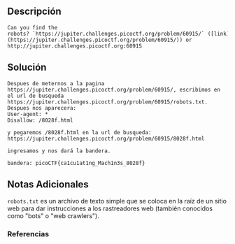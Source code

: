 ## Descripción 
```
Can you find the robots? `https://jupiter.challenges.picoctf.org/problem/60915/` ([link](https://jupiter.challenges.picoctf.org/problem/60915/)) or http://jupiter.challenges.picoctf.org:60915
```
[](https://github.com/armandoportillo0101/Seguridad-de-Redes/blob/main/Plantilla.md#objetivo)
## Solución
```
Despues de meternos a la pagina https://jupiter.challenges.picoctf.org/problem/60915/, escribimos en el url de busqueda https://jupiter.challenges.picoctf.org/problem/60915/robots.txt. 
Despues nos aparecera: 
User-agent: *
Disallow: /8028f.html

y pegaremos /8028f.html en la url de busqueda:  https://jupiter.challenges.picoctf.org/problem/60915/8028f.html

ingresamos y nos dará la bandera. 

bandera: picoCTF{ca1cu1at1ng_Mach1n3s_8028f}
```
[](https://github.com/armandoportillo0101/Seguridad-de-Redes/blob/main/Plantilla.md#soluci%C3%B3n)

## Notas Adicionales
`robots.txt` es un archivo de texto simple que se coloca en la raíz de un sitio web para dar instrucciones a los rastreadores web (también conocidos como "bots" o "web crawlers").
[](https://github.com/armandoportillo0101/Seguridad-de-Redes/blob/main/Plantilla.md#notas-adicionales)

### Referencias